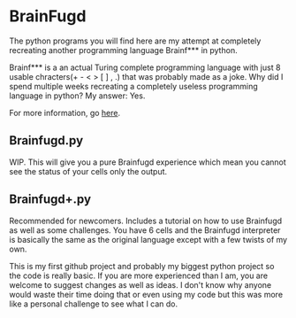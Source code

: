 # BrainFugd
The python programs you will find here are my attempt at completely recreating another programming language Brainf*** in python.

Brainf*** is a an actual Turing complete programming language with just 8 usable chracters(+ - < > [  ]  ,  .) that was probably made as a joke. Why did I spend multiple weeks recreating a completely useless programming language in python?
My answer: Yes. 

For more information, go [here](https://en.wikipedia.org/wiki/Brainfuck).
 ## Brainfugd.py
 WIP. This will give you a pure Brainfugd experience which mean you cannot see the status of your cells only the output.
 ## Brainfugd+.py
 Recommended for newcomers. Includes a tutorial on how to use Brainfugd as well as some challenges. You have 6 cells and the Brainfugd interpreter is basically the same as the original language except with a few twists of my own.



 This is my first github project and probably my biggest python project so the code is really basic. If you are more experienced than I am, you are welcome to suggest changes as well as ideas. I don't know why anyone would waste their time doing that or even using my code but this was more like a personal challenge to see what I can do.